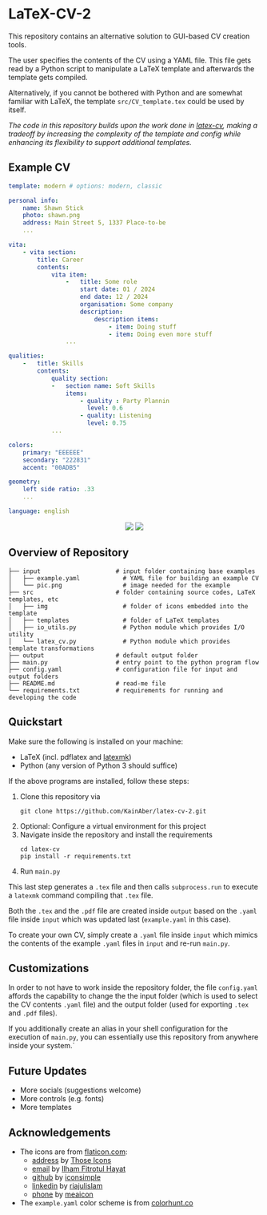 # LaTeX-CV-2

This repository contains an alternative solution to GUI-based CV creation tools.

The user specifies the contents of the CV using a YAML file. This file gets read by a Python script
to manipulate a LaTeX template and afterwards the template gets compiled.

Alternatively, if you cannot be bothered with Python and are somewhat familiar with LaTeX, the template `src/CV_template.tex` could be used by itself.

*The code in this repository builds upon the work done in [latex-cv](https://github.com/KainAber/latex-cv),
making a tradeoff by increasing the complexity of the template and config while enhancing its flexibility to support additional templates.*

## Example CV

```yaml
template: modern # options: modern, classic

personal info:
    name: Shawn Stick
    photo: shawn.png
    address: Main Street 5, 1337 Place-to-be
    ...

vita:
    - vita section:
        title: Career
        contents:
            vita item:
                -   title: Some role
                    start date: 01 / 2024
                    end date: 12 / 2024
                    organisation: Some company
                    description:
                        description items:
                            - item: Doing stuff
                            - item: Doing even more stuff
                ...

qualities:
    -   title: Skills
        contents:
            quality section:
            -   section name: Soft Skills
                items:
                    - quality : Party Plannin
                      level: 0.6
                    - quality: Listening
                      level: 0.75
            ...

colors:
    primary: "EEEEEE"
    secondary: "222831"
    accent: "00ADB5"

geometry:
    left side ratio: .33
    ...

language: english

```
<div align="center">
<img src="src/templates/classic_example.png" style="height: auto; max-height: 700px">
<img src="src/templates/modern_example.png" style="height: auto; max-height: 700px">
</div>

## Overview of Repository

```shell
├── input                     # input folder containing base examples
│   ├── example.yaml            # YAML file for building an example CV
│   └── pic.png                 # image needed for the example
├── src                       # folder containing source codes, LaTeX templates, etc
│   ├── img                     # folder of icons embedded into the template
│   ├── templates               # folder of LaTeX templates
│   ├── io_utils.py             # Python module which provides I/O utility
│   └── latex_cv.py             # Python module which provides template transformations
├── output                    # default output folder
├── main.py                   # entry point to the python program flow
├── config.yaml               # configuration file for input and output folders
├── README.md                 # read-me file
└── requirements.txt          # requirements for running and developing the code
```

## Quickstart

Make sure the following is installed on your machine:
* LaTeX (incl. pdflatex and [latexmk](https://mg.readthedocs.io/latexmk.html))
* Python (any version of Python 3 should suffice)

If the above programs are installed, follow these steps:
1. Clone this repository via
    ```shell
   git clone https://github.com/KainAber/latex-cv-2.git
    ```
3. Optional: Configure a virtual environment for this project
3. Navigate inside the repository and install the requirements
    ```shell
    cd latex-cv
    pip install -r requirements.txt
    ```
4. Run `main.py`

This last step generates a `.tex` file and then calls `subprocess.run` to execute a `latexmk` command compiling that `.tex` file.

Both the `.tex` and the `.pdf` file are created inside `output` based on the `.yaml` file inside `input` which was updated last (`example.yaml` in this case).

To create your own CV, simply create a `.yaml` file inside `input` which mimics the contents of the example `.yaml` files in `input` and re-run `main.py`.

## Customizations

In order to not have to work inside the repository folder, the file `config.yaml` affords the capability to change the the input folder (which is used to select the CV contents `.yaml` file) and the output folder (used for exporting `.tex` and `.pdf` files).

If you additionally create an alias in your shell configuration for the execution of `main.py`, you can essentially use this repository from anywhere inside your system.`

## Future Updates

* More socials (suggestions welcome)
* More controls (e.g. fonts)
* More templates

## Acknowledgements

* The icons are from [flaticon.com](https://www.flaticon.com/de/):
  * [address](https://www.flaticon.com/free-icon/stift_484167) by [Those Icons](https://www.flaticon.com/authors/those-icons)
  * [email](https://www.flaticon.com/free-icon/email_3059474) by [Ilham Fitrotul Hayat](https://www.flaticon.com/authors/ilham-fitrotul-hayat)
  * [github](https://www.flaticon.com/free-icon/social_16021236) by [iconsimple](https://www.flaticon.com/authors/iconsimple)
  * [linkedin](https://www.flaticon.com/free-icon/linkedin_3536569) by [riajulislam](https://www.flaticon.com/authors/riajulislam)
  * [phone](https://www.flaticon.com/free-icon/call_16703465) by [meaicon](https://www.flaticon.com/authors/meaicon)
* The `example.yaml` color scheme is from [colorhunt.co](https://colorhunt.co/palette/222831393e4600adb5eeeeee)

